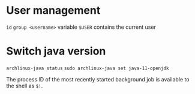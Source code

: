 # User management
`id`
`group <username>`
variable `$USER` contains the current user

# Switch java version
`archlinux-java status`
`sudo archlinux-java set java-11-openjdk`

The process ID of the most recently started background job is available to the shell as `$!`.

